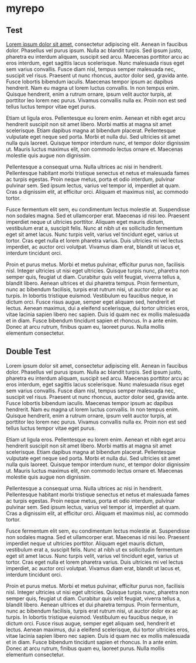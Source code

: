 # myrepo

## Test
[Lorem ipsum dolor sit amet](#Double-Test), consectetur adipiscing elit. Aenean in faucibus dolor. Phasellus vel purus ipsum. Nulla ac blandit turpis. Sed ipsum justo, pharetra eu interdum aliquam, suscipit sed arcu. Maecenas porttitor arcu ac eros interdum, eget sagittis lacus scelerisque. Nunc malesuada risus eget sem varius convallis. Fusce diam nisl, tempus semper malesuada nec, suscipit vel risus. Praesent ut nunc rhoncus, auctor dolor sed, gravida ante. Fusce lobortis bibendum iaculis. Maecenas tempor ipsum ac dapibus hendrerit. Nam eu magna ut lorem luctus convallis. In non tempus enim. Quisque hendrerit, enim a rutrum ornare, ipsum velit auctor turpis, at porttitor leo lorem nec purus. Vivamus convallis nulla ex. Proin non est sed tellus luctus tempor vitae eget purus.

Etiam ut ligula eros. Pellentesque eu lorem enim. Aenean et nibh eget arcu hendrerit suscipit non sit amet libero. Morbi mattis at magna sit amet scelerisque. Etiam dapibus magna at bibendum placerat. Pellentesque vulputate eget neque sed porta. Morbi et nulla dui. Sed ultricies sit amet nulla quis laoreet. Quisque tempor interdum nunc, et tempor dolor dignissim ut. Mauris luctus maximus elit, non commodo lectus ornare et. Maecenas molestie quis augue non dignissim.

Pellentesque a consequat urna. Nulla ultrices ac nisi in hendrerit. Pellentesque habitant morbi tristique senectus et netus et malesuada fames ac turpis egestas. Proin neque metus, porta et odio interdum, pulvinar pulvinar sem. Sed ipsum lectus, varius vel tempor id, imperdiet at quam. Cras a dignissim elit, at efficitur orci. Aliquam et maximus nisl, ac commodo tortor.

Fusce fermentum elit sem, eu condimentum lectus molestie at. Suspendisse non sodales magna. Sed et ullamcorper erat. Maecenas id nisi leo. Praesent imperdiet neque ut ultricies porttitor. Aliquam eget mauris dictum, vestibulum erat a, suscipit felis. Nunc at nibh ut ex sollicitudin fermentum eget sit amet lacus. Nunc turpis velit, varius vel tincidunt eget, varius ut tortor. Cras eget nulla et lorem pharetra varius. Duis ultricies mi vel lectus imperdiet, ac auctor orci volutpat. Vivamus diam erat, blandit ut lacus et, interdum tincidunt orci.

Proin et purus metus. Morbi et metus pulvinar, efficitur purus non, facilisis nisl. Integer ultricies ut nisi eget ultricies. Quisque turpis nunc, pharetra non semper quis, feugiat ut diam. Curabitur quis velit feugiat, viverra tellus a, blandit libero. Aenean ultrices et dui pharetra tempus. Proin fermentum, nunc ac bibendum facilisis, turpis erat rutrum nisi, ut auctor dolor ex ac turpis. In lobortis tristique euismod. Vestibulum eu faucibus neque, in dictum orci. Fusce risus augue, semper eget aliquam sed, hendrerit et lectus. Aenean maximus, dui a eleifend scelerisque, dui tortor ultricies eros, vitae lacinia sapien libero nec sapien. Duis id quam nec ex mollis malesuada et in diam. Fusce bibendum tincidunt sapien et rhoncus. In a ante enim. Donec at arcu rutrum, finibus quam eu, laoreet purus. Nulla mollis elementum consectetur.

## Double Test
Lorem ipsum dolor sit amet, consectetur adipiscing elit. Aenean in faucibus dolor. Phasellus vel purus ipsum. Nulla ac blandit turpis. Sed ipsum justo, pharetra eu interdum aliquam, suscipit sed arcu. Maecenas porttitor arcu ac eros interdum, eget sagittis lacus scelerisque. Nunc malesuada risus eget sem varius convallis. Fusce diam nisl, tempus semper malesuada nec, suscipit vel risus. Praesent ut nunc rhoncus, auctor dolor sed, gravida ante. Fusce lobortis bibendum iaculis. Maecenas tempor ipsum ac dapibus hendrerit. Nam eu magna ut lorem luctus convallis. In non tempus enim. Quisque hendrerit, enim a rutrum ornare, ipsum velit auctor turpis, at porttitor leo lorem nec purus. Vivamus convallis nulla ex. Proin non est sed tellus luctus tempor vitae eget purus.

Etiam ut ligula eros. Pellentesque eu lorem enim. Aenean et nibh eget arcu hendrerit suscipit non sit amet libero. Morbi mattis at magna sit amet scelerisque. Etiam dapibus magna at bibendum placerat. Pellentesque vulputate eget neque sed porta. Morbi et nulla dui. Sed ultricies sit amet nulla quis laoreet. Quisque tempor interdum nunc, et tempor dolor dignissim ut. Mauris luctus maximus elit, non commodo lectus ornare et. Maecenas molestie quis augue non dignissim.

Pellentesque a consequat urna. Nulla ultrices ac nisi in hendrerit. Pellentesque habitant morbi tristique senectus et netus et malesuada fames ac turpis egestas. Proin neque metus, porta et odio interdum, pulvinar pulvinar sem. Sed ipsum lectus, varius vel tempor id, imperdiet at quam. Cras a dignissim elit, at efficitur orci. Aliquam et maximus nisl, ac commodo tortor.

Fusce fermentum elit sem, eu condimentum lectus molestie at. Suspendisse non sodales magna. Sed et ullamcorper erat. Maecenas id nisi leo. Praesent imperdiet neque ut ultricies porttitor. Aliquam eget mauris dictum, vestibulum erat a, suscipit felis. Nunc at nibh ut ex sollicitudin fermentum eget sit amet lacus. Nunc turpis velit, varius vel tincidunt eget, varius ut tortor. Cras eget nulla et lorem pharetra varius. Duis ultricies mi vel lectus imperdiet, ac auctor orci volutpat. Vivamus diam erat, blandit ut lacus et, interdum tincidunt orci.

Proin et purus metus. Morbi et metus pulvinar, efficitur purus non, facilisis nisl. Integer ultricies ut nisi eget ultricies. Quisque turpis nunc, pharetra non semper quis, feugiat ut diam. Curabitur quis velit feugiat, viverra tellus a, blandit libero. Aenean ultrices et dui pharetra tempus. Proin fermentum, nunc ac bibendum facilisis, turpis erat rutrum nisi, ut auctor dolor ex ac turpis. In lobortis tristique euismod. Vestibulum eu faucibus neque, in dictum orci. Fusce risus augue, semper eget aliquam sed, hendrerit et lectus. Aenean maximus, dui a eleifend scelerisque, dui tortor ultricies eros, vitae lacinia sapien libero nec sapien. Duis id quam nec ex mollis malesuada et in diam. Fusce bibendum tincidunt sapien et rhoncus. In a ante enim. Donec at arcu rutrum, finibus quam eu, laoreet purus. Nulla mollis elementum consectetur.
